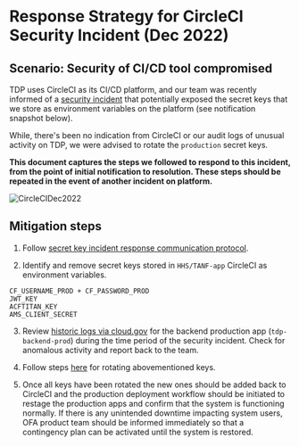 # Response Strategy for CircleCI Security Incident (Dec 2022)

## Scenario: Security of CI/CD tool compromised

TDP uses CircleCI as its CI/CD platform, and our team was recently informed of a [security incident](https://circleci.com/blog/january-4-2023-security-alert/) that potentially exposed the secret keys that we store as environment variables on the platform (see notification snapshot below).  

While, there's been no indication from CircleCI or our audit logs of unusual activity on TDP, we were advised to rotate the `production` secret keys. 

**This document captures the steps we followed to respond to this incident, from the point of initial notification to resolution. These steps should be repeated in the event of another incident on platform.**

![CircleCIDec2022](https://user-images.githubusercontent.com/84722778/210823266-c3874fd7-f3d5-4eaa-bff9-99661db46397.png)



## Mitigation steps
1.  Follow [secret key incident response communication protocol](./Secret-Key-Mgmt.md/#communication-protocol-if-secret-keys-are-leaked).


2. Identify and remove secret keys stored in `HHS/TANF-app` CircleCI as environment variables. 

```
CF_USERNAME_PROD + CF_PASSWORD_PROD
JWT_KEY
ACFTITAN_KEY
AMS_CLIENT_SECRET
```
3. Review [historic logs via cloud.gov](https://cloud.gov/docs/deployment/logs/#web-based-logs-with-historic-log-data) for the backend production app (`tdp-backend-prod`) during the time period of the security incident. Check for anomalous activity and report back to the team. 

4. Follow steps [here](../../Technical-Documentation/secret-key-rotation-steps.md) for rotating abovementioned keys.  

5. Once all keys have been rotated the new ones should be added back to CircleCI and the production deployment workflow should be initiated to restage the production apps and confirm that the system is functioning normally. If there is any unintended downtime impacting system users, OFA product team should be informed immediately so that a contingency plan can be activated until the system is restored. 

